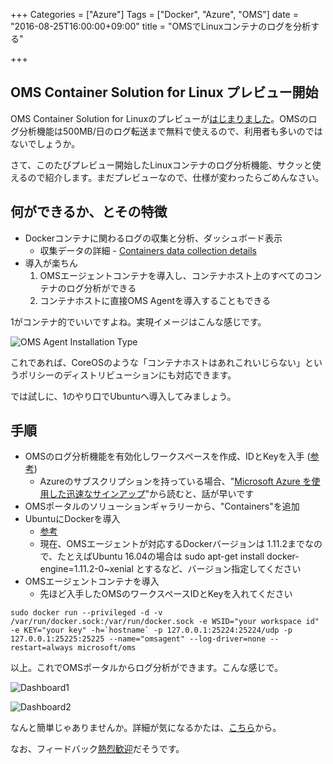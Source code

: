 +++
Categories = ["Azure"]
Tags = ["Docker", "Azure", "OMS"]
date = "2016-08-25T16:00:00+09:00"
title = "OMSでLinuxコンテナのログを分析する"

+++

## OMS Container Solution for Linux プレビュー開始
OMS Container Solution for Linuxのプレビューが[はじまりました](https://blogs.technet.microsoft.com/msoms/2016/08/24/announcing-public-preview-oms-container-solution-for-linux/)。OMSのログ分析機能は500MB/日のログ転送まで無料で使えるので、利用者も多いのではないでしょうか。

さて、このたびプレビュー開始したLinuxコンテナのログ分析機能、サクッと使えるので紹介します。まだプレビューなので、仕様が変わったらごめんなさい。

## 何ができるか、とその特徴
* Dockerコンテナに関わるログの収集と分析、ダッシュボード表示
  * 収集データの詳細 - [Containers data collection details](https://azure.microsoft.com/ja-jp/documentation/articles/log-analytics-containers/#containers-data-collection-details)
* 導入が楽ちん
  1. OMSエージェントコンテナを導入し、コンテナホスト上のすべてのコンテナのログ分析ができる
  2. コンテナホストに直接OMS Agentを導入することもできる

1がコンテナ的でいいですよね。実現イメージはこんな感じです。

![OMS Agent Installation Type](https://msdnshared.blob.core.windows.net/media/2016/08/3-OMS-082416.png "from microsoft.com")

これであれば、CoreOSのような「コンテナホストはあれこれいじらない」というポリシーのディストリビューションにも対応できます。

では試しに、1のやり口でUbuntuへ導入してみましょう。

## 手順
* OMSのログ分析機能を有効化しワークスペースを作成、IDとKeyを入手 ([参考](https://azure.microsoft.com/ja-jp/documentation/articles/log-analytics-get-started/))
  * Azureのサブスクリプションを持っている場合、"[Microsoft Azure を使用した迅速なサインアップ](https://azure.microsoft.com/ja-jp/documentation/articles/log-analytics-get-started/#microsoft-azure)"から読むと、話が早いです
* OMSポータルのソリューションギャラリーから、"Containers"を追加
* UbuntuにDockerを導入
  * [参考](https://docs.docker.com/engine/installation/linux/ubuntulinux/)
  * 現在、OMSエージェントが対応するDockerバージョンは 1.11.2までなので、たとえばUbuntu 16.04の場合は sudo apt-get install docker-engine=1.11.2-0~xenial とするなど、バージョン指定してください
* OMSエージェントコンテナを導入
  * 先ほど入手したOMSのワークスペースIDとKeyを入れてください

```
sudo docker run --privileged -d -v /var/run/docker.sock:/var/run/docker.sock -e WSID="your workspace id" -e KEY="your key" -h=`hostname` -p 127.0.0.1:25224:25224/udp -p 127.0.0.1:25225:25225 --name="omsagent" --log-driver=none --restart=always microsoft/oms
```

以上。これでOMSポータルからログ分析ができます。こんな感じで。

![Dashboard1](https://acom.azurecomcdn.net/80C57D/cdn/mediahandler/docarticles/dpsmedia-prod/azure.microsoft.com/en-us/documentation/articles/log-analytics-containers/20160824105310/containers-dash01.png "from microsoft.com")

![Dashboard2](https://acom.azurecomcdn.net/80C57D/cdn/mediahandler/docarticles/dpsmedia-prod/azure.microsoft.com/en-us/documentation/articles/log-analytics-containers/20160824105310/containers-dash02.png "from microsoft.com")

なんと簡単じゃありませんか。詳細が気になるかたは、[こちら](https://azure.microsoft.com/ja-jp/documentation/articles/log-analytics-containers/)から。

なお、フィードバック[熱烈歓迎](https://blogs.technet.microsoft.com/msoms/2016/08/24/announcing-public-preview-oms-container-solution-for-linux/)だそうです。